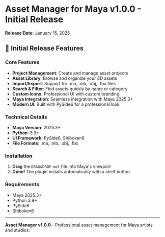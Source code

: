 # Asset Manager for Maya v1.0.0 - Initial Release

**Release Date:** January 15, 2025

## 🎉 Initial Release Features

### Core Features

- **Project Management**: Create and manage asset projects
- **Asset Library**: Browse and organize your 3D assets
- **Import/Export**: Support for .ma, .mb, .obj, .fbx files
- **Search & Filter**: Find assets quickly by name or category
- **Custom Icons**: Professional UI with custom branding
- **Maya Integration**: Seamless integration with Maya 2025.3+
- **Modern UI**: Built with PySide6 for a professional look

### Technical Details

- **Maya Version**: 2025.3+
- **Python**: 3.9+
- **UI Framework**: PySide6, Shiboken6
- **File Formats**: .ma, .mb, .obj, .fbx

### Installation

1. **Drag** the `DRAG&DROP.mel` file into Maya's viewport
2. **Done!** The plugin installs automatically with a shelf button

### Requirements

- Maya 2025.3+
- Python 3.9+
- PySide6
- Shiboken6

---

**Asset Manager v1.0.0** - Professional asset management for Maya artists and studios.
